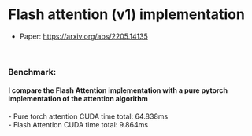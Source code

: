 # Flash attention (v1) implementation


- Paper: https://arxiv.org/abs/2205.14135 


<br>


### Benchmark:
<h4> I compare the Flash Attention implementation with a pure pytorch implementation of the attention algorithm </h4>
- Pure torch attention CUDA time total: 64.838ms
<br>
- Flash Attention CUDA time total: 9.864ms